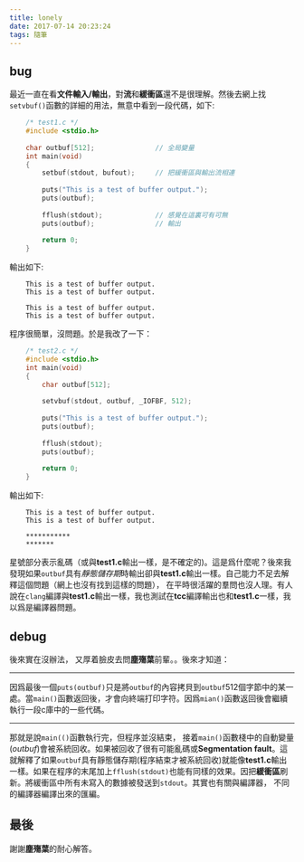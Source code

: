 ```yaml
---
title: lonely
date: 2017-07-14 20:23:24
tags: 隨筆
---
```


## bug ##
最近一直在看**文件輸入/輸出**，對**流**和**緩衝區**還不是很理解。然後去網上找`setvbuf()`函數的詳細的用法，無意中看到一段代碼，如下:

``` c
    /* test1.c */
    #include <stdio.h>
    
    char outbuf[512];               // 全局變量
    int main(void)
    {
        setbuf(stdout, bufout);     // 把緩衝區與輸出流相連
        
        puts("This is a test of buffer output.");
        puts(outbuf);
        
        fflush(stdout);             // 感覺在這裏可有可無
        puts(outbuf);               // 輸出
        
        return 0;
    }
```

<!--more-->

輸出如下:

```
    This is a test of buffer output.
    This is a test of buffer output.
    
    This is a test of buffer output.
    This is a test of buffer output.
```

程序很簡單，沒問題。於是我改了一下：

``` c
    /* test2.c */
    #include <stdio.h>
    int main(void)
    {
        char outbuf[512];
    
        setvbuf(stdout, outbuf, _IOFBF, 512);
    
        puts("This is a test of buffer output.");
        puts(outbuf);
    
        fflush(stdout);
        puts(outbuf);
    
        return 0;
    }
```

輸出如下:
```
    This is a test of buffer output.
    This is a test of buffer output.
    
    ***********
    *******
```
星號部分表示亂碼（或與**test1.c**輸出一樣，是不確定的)。這是爲什麼呢？後來我發現如果`outbuf`具有*靜態儲存期*時輸出卻與**test1.c**輸出一樣。自己能力不足去解釋這個問題（網上也沒有找到這樣的問題）， 在平時很活躍的羣問也沒人理。有人說在`clang`編譯與**test1.c**輸出一樣，我也測試在**tcc**編譯輸出也和**test1.c**一樣，我以爲是編譯器問題。

## debug ##
後來實在沒辦法， 又厚着臉皮去問**塵殤葉**前輩。。後來才知道：
* * *
因爲最後一個`puts(outbuf)`只是將`outbuf`的內容拷貝到`outbuf`512個字節中的某一處。當`main()`函數返回後，才會向終端打印字符。因爲`mian()`函數返回後會繼續執行一段c庫中的一些代碼。
* * *

那就是說`main(()`函數執行完，但程序並沒結束， 接着`main()`函數棧中的自動變量(*outbuf*)會被系統回收。如果被回收了很有可能亂碼或**Segmentation fault**。這就解釋了如果`outbuf`具有靜態儲存期(程序結束才被系統回收)就能像**test1.c**輸出一樣。如果在程序的末尾加上`fflush(stdout)`也能有同樣的效果。因把**緩衝區**刷新。將緩衝區中所有未寫入的數據被發送到`stdout`。其實也有關與編譯器， 不同的編譯器編譯出來的匯編。

## 最後 ##
謝謝**塵殤葉**的耐心解答。
